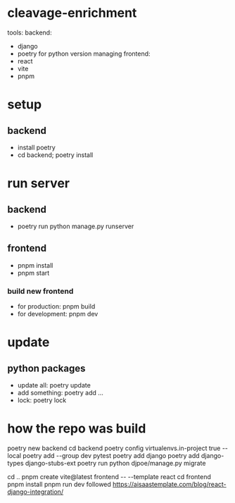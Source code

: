 # cleavage-enrichment
tools:
backend:
- django
- poetry for python version managing
frontend:
- react
- vite
- pnpm


# setup
## backend
- install poetry
- cd backend; poetry install

# run server
## backend
- poetry run python manage.py runserver

## frontend
- pnpm install
- pnpm start

### build new frontend
- for production: pnpm build
- for development: pnpm dev

# update
## python packages
- update all: poetry update
- add something: poetry add ...
- lock: poetry lock

# how the repo was build
poetry new backend
cd backend
poetry config virtualenvs.in-project true --local
poetry add --group dev pytest
poetry add django
poetry add django-types django-stubs-ext
poetry run python  djpoe/manage.py migrate

cd ..
pnpm create vite@latest frontend -- --template react
cd frontend
pnpm install
pnpm run dev
followed https://aisaastemplate.com/blog/react-django-integration/






